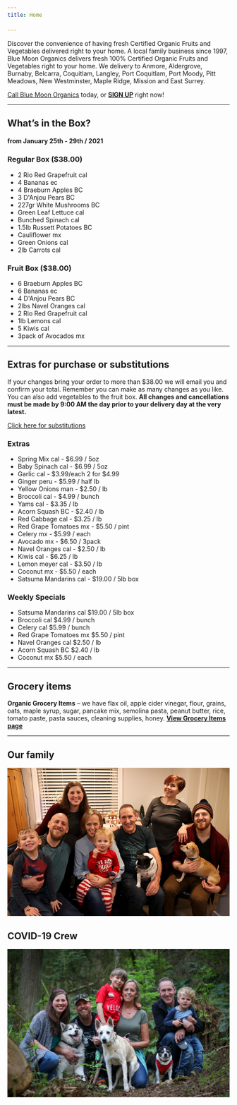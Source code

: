 ```yaml
---
title: Home

---
```

Discover the convenience of having fresh Certified Organic Fruits and Vegetables delivered right to your home. A local family business since 1997, Blue Moon Organics delivers fresh 100% Certified Organic Fruits and Vegetables right to your home. We delivery to Anmore, Aldergrove, Burnaby, Belcarra, Coquitlam, Langley, Port Coquitlam, Port Moody, Pitt Meadows, New Westminster, Maple Ridge, Mission and East Surrey.

[Call Blue Moon Organics](/contact) today, or [**SIGN UP**](/sign-up) right now!

***

## What’s in the Box?

#### **from  January 25th - 29th / 2021**

### Regular Box ($38.00)

* 2 Rio Red Grapefruit  cal
* 4 Bananas  ec
* 4 Braeburn Apples  BC
* 3 D'Anjou Pears  BC
* 227gr White Mushrooms  BC
* Green Leaf Lettuce  cal
* Bunched Spinach  cal
* 1.5lb Russett Potatoes  BC
* Cauliflower  mx
* Green Onions  cal
* 2lb Carrots  cal

### Fruit Box ($38.00)

* 6 Braeburn Apples  BC
* 6 Bananas  ec
* 4 D'Anjou Pears  BC
* 2lbs Navel Oranges  cal
* 2 Rio Red Grapefruit  cal
* 1lb Lemons  cal
* 5 Kiwis   cal
* 3pack of Avocados  mx

***

## Extras for purchase or substitutions

If your changes bring your order to more than $38.00 we will email you and confirm your total. Remember you can make as many changes as you like. You can also add vegetables to the fruit box. **All changes and cancellations must be made by 9:00 AM the day prior to your delivery day at the very latest.**

[Click here for substitutions](/substitutions "Click here for substitutions")

### Extras

* Spring Mix cal  -  $6.99 / 5oz
* Baby Spinach cal  -  $6.99 / 5oz
* Garlic  cal - $3.99/each 2 for $4.99
* Ginger  peru - $5.99 / half lb
* Yellow Onions man - $2.50 / lb
* Broccoli  cal - $4.99 / bunch
* Yams cal - $3.35 / lb
* Acorn Squash BC -  $2.40 / lb
* Red Cabbage  cal - $3.25 / lb
* Red Grape Tomatoes  mx - $5.50 / pint
* Celery  mx - $5.99 / each
* Avocado  mx - $6.50 / 3pack
* Navel Oranges  cal - $2.50 / lb
* Kiwis  cal - $6.25 / lb
* Lemon meyer  cal -  $3.50 / lb
* Coconut  mx - $5.50 / each
* Satsuma Mandarins  cal - $19.00 / 5lb box

### Weekly Specials

* Satsuma Mandarins  cal    $19.00 / 5lb box
* Broccoli  cal   $4.99 / bunch
* Celery  cal   $5.99 / bunch
* Red Grape Tomatoes  mx  $5.50 / pint
* Navel Oranges cal   $2.50 / lb
* Acorn Squash  BC   $2.40 / lb
* Coconut  mx   $5.50 / each

***

## Grocery items

**Organic Grocery Items** – we have flax oil, apple cider vinegar, flour, grains, oats, maple syrup, sugar, pancake mix, semolina pasta, peanut butter, rice, tomato paste, pasta sauces, cleaning supplies, honey. [**View Grocery Items page**](/groceries)

***

## Our family

![Our family.](./uploads/IMG_1376-copy.jpg "Our family")

## COVID-19 Crew

![COVID-19 crew.](./uploads/covid.jpg "COVID-19 crew")